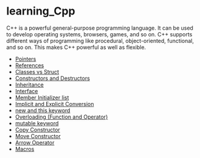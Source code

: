 # learning_Cpp

C++ is a powerful general-purpose programming language. It can be used to develop operating systems, browsers, games, and so on. C++ supports different ways of programming like procedural, object-oriented, functional, and so on. This makes C++ powerful as well as flexible.

- [Pointers](./Documentation/1.%20Pointers)
- [References](./Documentation/2.%20References)
- [Classes vs Struct](./Documentation/3.%20Classes%20vs%20Struct)
- [Constructors and Destructors](./Documentation/4.%20Constructors%20and%20Destructors)
- [Inheritance](./Documentation/5.%20Inheritance)
- [Interface](./Documentation/6.%20Interface)
- [Member Initializer list](./Documentation/7.%20Member%20Initializer%20list)
- [Implicit and Explicit Conversion](./Documentation/8.%20Implicit%20and%20Explicit%20Conversion)
- [new and this keyword](./Documentation/9.%20new%20and%20this%20keyword)
- [Overloading (Function and Operator)](./Documentation/10.%20Overloading%20(Function%20and%20Operator))
- [mutable keyword](./Documentation/11.%20mutable%20keyword)
- [Copy Constructor](./Documentation/12.%20Copy%20Constructor)
- [Move Constructor](./Documentation/13.%20Move%20Constructor)
- [Arrow Operator](./Documentation/14.%20Arrow%20operator)
- [Macros](./Documentation/16.%20Macros)
